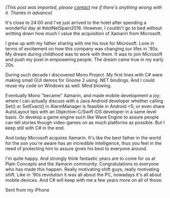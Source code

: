 *(This post was imported, please [contact](/?i=contact) me if there's anything wrong with it. Thanks in advance)*

It's close to 24:00 and I've just arrived to the hotel after spending a wonderful day at #dotNetSpain2016. However, I couldn't go to bed without writting down how much I value the acquisition of Xamarin from Microsoft.

I grew up with my father sharing with me his love for Microsoft. Love in terms of excitement on how this company was changing our lifes in '90s. My dream during childhood was to work with them. It was to join Microsoft and push my pixel in empowering people. The dream came true in my early 20s.

During such decade I discovered Mono Project. My first lines with C# were making small GUI demos for Gnome 2 using .NET bindings. And I could reuse my code on Windows as well. Mind blowing.&nbsp;

Eventually Mono "became" Xamarin, and made mobile development a joy; where I can actually discuss with a Java Android developer whether calling Set() or SetExact() in AlarmManager is feasible in Android &lt;5; or even share AutoLayout tips with an Objective-C/Swift iOS developer in a same level basis. Or develop a game engine such like Wave Engine to assure people can tell stories though video-games on as much platforms as possible. But I keep  still with C# in the end.

And today Microsoft acquires Xamarin. It's like the best father in the world for the son you're aware has an incredible intelligence, thus you feel in the need of protecting him to assure gives his best to everyone around.&nbsp;

I'm quite happy. And strongly think fantastic years are to come for us at Plain Concepts and the Xamarin community. Congratulations to everyone who has made this happen. Really motivating shift guys, really motivating shift. Like in '90s revolution it was all about the PC, nowadays it's all about mobile devices. And C# will keep with me a few years more on all of those.&nbsp;

Sent from my iPhone